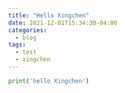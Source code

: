 ```yaml
---
title: "Hello Xingchen"
date: 2021-12-01T15:34:30-04:00
categories:
  - blog
tags:
  - test
  - xingchen
---
```


```python
print('hello Xingchen')
```
